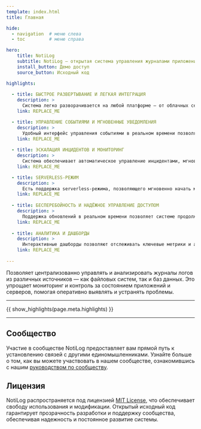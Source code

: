 ```yaml
---
template: index.html
title: Главная

hide:
  - navigation  # меню слева
  - toc         # меню справа

hero:
    title: NotiLog
    subtitle: NotiLog — открытая cистема управления журналами приложений, мониторингом процессов, отправкой уведомлений и эскалацией инцидентов.
    install_button: Демо доступ
    source_button: Исходный код

highlights:
  
  - title: БЫСТРОЕ РАЗВЕРТЫВАНИЕ И ЛЕГКАЯ ИНТЕГРАЦИЯ
    description: >
      Система легко разворачивается на любой платформе — от облачных сервисов до локальных установок. Поддержка интеграции с любыми источниками логов, включая файлы и базы данных, позволяет быстро внедрить систему в вашу IT-инфраструктуру с минимальными усилиями.
    link: REPLACE_ME

  - title: УПРАВЛЕНИЕ СОБЫТИЯМИ И МГНОВЕННЫЕ УВЕДОМЛЕНИЯ
    description: >
      Удобный интерфейс управления событиями в реальном времени позволяет быстро реагировать на изменения. Система мгновенных уведомлений поддерживает отправку через Telegram, Kafka и email, обеспечивая доставку критичной информации через нужные каналы.
    link: REPLACE_ME
  
  - title: ЭСКАЛАЦИЯ ИНЦИДЕНТОВ И МОНИТОРИНГ
    description: >
      Система обеспечивает автоматическое управление инцидентами, мгновенно реагируя на критические события и уведомляя нужных специалистов. Постоянный мониторинг процессов и приложений позволяет выявлять потенциальные проблемы до того, как они начнут оказывать негативное влияние на бизнес.
    link: REPLACE_ME

  - title: SERVERLESS-РЕЖИМ
    description: >
      Есть поддержка serverless-режима, позволяющего мгновенно начать мониторинг без необходимости настройки собственной инфраструктуры. В этом режиме вы можете использовать наш бесплатный сервер для временного хранения логов и автоматической отправки уведомлений по вашим настроенным каналам.
    link: REPLACE_ME
  
  - title: БЕСПЕРЕБОЙНОСТЬ И НАДЁЖНОЕ УПРАВЛЕНИЕ ДОСТУПОМ
    description: >
      Поддержка обновлений в реальном времени позволяет системе продолжать работу без необходимости перезагрузки, минимизируя простои. Гибкая система управления доступом обеспечивает защиту данных и контроль за действиями пользователей в зависимости от их ролей и обязанностей.
    link: REPLACE_ME
  
  - title: АНАЛИТИКА И ДАШБОРДЫ
    description: >
      Интерактивные дашборды позволяют отслеживать ключевые метрики и анализировать производительность систем в реальном времени. Это помогает оперативно принимать взвешенные решения на основе актуальных данных.
    link: REPLACE_ME
  
---
```

Позволяет централизованно управлять и анализировать журналы логов из различных источников — как файловых систем, так и баз данных. Это упрощает мониторинг и контроль за состоянием приложений и серверов, помогая оперативно выявлять и устранять проблемы.

<hr>
{{ show_highlights(page.meta.highlights) }}
<hr>

## Сообщество

Участие в сообществе NotiLog предоставляет вам прямой путь к установлению связей с другими единомышленниками. Узнайте больше о том, как вы можете участвовать в нашем сообществе, ознакомившись с нашим [руководством по сообществу](g/community.md).

## Лицензия

NotiLog распространяется под лицензией [MIT License](https://github.com/ForceFledgling/notilog/blob/main/LICENSE), что обеспечивает свободу использования и модификации. Открытый исходный код гарантирует прозрачность разработки и поддержку сообщества, обеспечивая надежность и постоянное развитие системы.